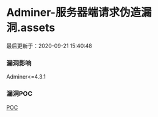 # Adminer-服务器端请求伪造漏洞.assets

最后更新于：2020-09-21 15:40:48

### 漏洞影响

Adminer<=4.3.1

### 漏洞POC

[POC](./Adminer-服务器端请求伪造漏洞.assets/POC.txt)

